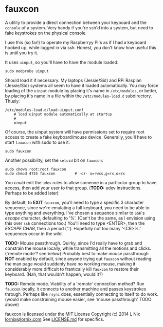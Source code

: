 fauxcon
=======

A utility to provide a direct connection between your keyboard and the `console` of a system.
Very handy if you're ssh'd into a system, but need to fake keystrokes on the physical console.

I use this (so far!) to operate my Raspberryy Pi's as if I had a keyboard hooked up, while logged
in via ssh.  Honest, you don't know how useful this is until you try it.

It uses `uinput`, so you'll have to have the module loaded:

    sudo modprobe uinput

Should load it if necessary.  My laptops (Jessie/Sid) and RPi Raspian (Jessie/Sid) systems all
seem to have it loaded automatically.  You may force loading of the `uinput` module by placing
it's name in `/etc/modules`, or better, by placing it's name in a file within the
`/etc/modules-load.d` subdirectory.  Thusly:

    /etc/modules-load.d/load-uinput.conf
        # load uinput module automatically at startup
        #
        uinput

Of course, the uinput system will have permissions set to require root access to create a fake
keyboard/mouse device.  Generally, you'll have to start `fauxcon` with sudo to use it:

    sudo fauxcon

Another possibility, set the `setuid` bit on `fauxcon`:

    sudo chown root:root fauxcon
    sudo chmod 4755 fauxcon         # -or- u=rwxs,g=rx,o=rx

You _could_ edit the `udev` rules to allow someone in a particular group to have access, then add
your user to that group.  (__TODO:__ udev instructions. Perhaps to be added later)

By default, to __EXIT__ `fauxcon`, you'll need to type a specific 3 character sequence, since
we're emulating a full keyboard, you need to be able to type anything and everything.  I've chosen
a sequence similar to `SSH`'s _escape_ character, defaulting to '%'.  (Can't be the same, as
I envision using this over `ssh` connections too.)  You'll need to type \<ENTER\>, then the
_ESCAPE CHAR_, then a period ('.').  Hopefully not too many '\<CR\>%.' sequences occur in the
wild.

__TODO:__ Mouse passthrough. Quirky, since I'd really have to grab and constrain the mouse locally,
while transmitting all the motions and clicks. ('remote mode'? see below)  Probably best to make
mouse passthrough __NOT__ enabled by default, since anyone trying out `fauxcon` without reading
the man page would suddenly have no working mouse, making it considerably more difficult to
frantically kill `fauxcon` to restore their keyboard. (Nah, that wouldn't happen, would it?)

__TODO:__ Remote mode. Viability of a 'remote' connection method? Run `fauxcon` locally, it
connects to another machine and passes keystrokes through.  Perhaps like `rsync` does, essentially
connecting to itself to do work. (would make constraining mouse easier, see 'mouse passthrough'
TODO above)

fauxcon is licensed under the MIT License
Copyright (c) 2014 L Nix lornix@lornix.com
See [LICENSE.md](LICENSE.md) for specifics.
